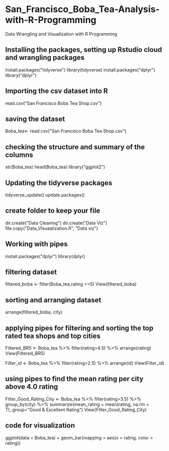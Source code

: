 # San_Francisco_Boba_Tea-Analysis-with-R-Programming
Data Wrangling and Visualization with R Programming

## Installing the packages, setting up Rstudio cloud and wrangling packages
install.packages("tidyverse")
library(tidyverse)
install.packages("dplyr")
library("dplyr")

## Importing the csv dataset into R
read.csv("San Francisco Boba Tea Shop.csv")

## saving the dataset
Boba_tea<- read.csv("San Francisco Boba Tea Shop.csv")

## checking the structure and summary of the columns
str(Boba_tea)
head(Boba_tea)
library("ggplot2")


## Updating the tidyverse packages
tidyverse_update()
update.packages()

## create folder to keep your file
dir.create("Data Cleaning")
dir.create("Data Viz")
file.copy("Data_VIsuaalization.R", "Data viz")


## Working with pipes
install.packages("dplyr")
library(dplyr)

## filtering dataset
filtered_boba <- filter(Boba_tea,rating ==5)
View(filtered_boba)

## sorting and arranging dataset
arrange(filtered_boba, city)

## applying pipes for filtering and sorting the top rated tea shops and top cities
Filtered_BR5 <- Boba_tea %>% 
  filter(rating>4.5) %>% 
  arrange(rating)
View(Filtered_BR5)

Filter_id <- Boba_tea %>% 
  filter(rating>2.5) %>% 
  arrange(id)
View(Filter_id)

## using pipes to find the mean rating per city above 4.0 rating
Filter_Good_Rating_City <- Boba_tea %>% 
  filter(rating>3.5) %>% 
  group_by(city) %>% 
  summarize(mean_rating = mean(rating, na.rm = T),.group="Good & Excellent Rating")
View(Filter_Good_Rating_City)


## code for visualization
ggplot(data = Boba_tea) + geom_bar(mapping = aes(x = rating, color = rating))
